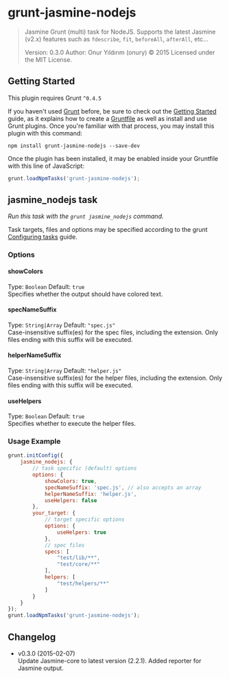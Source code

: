 # grunt-jasmine-nodejs

> Jasmine Grunt (multi) task for NodeJS. Supports the latest Jasmine (v2.x) features such as `fdescribe`, `fit`, `beforeAll`, `afterAll`, etc...  
>   
> Version: 0.3.0
> Author: Onur Yıldırım (onury) © 2015
> Licensed under the MIT License.

## Getting Started
This plugin requires Grunt `^0.4.5`

If you haven't used [Grunt](http://gruntjs.com/) before, be sure to check out the [Getting Started](http://gruntjs.com/getting-started) guide, as it explains how to create a [Gruntfile](http://gruntjs.com/sample-gruntfile) as well as install and use Grunt plugins. Once you're familiar with that process, you may install this plugin with this command:

```shell
npm install grunt-jasmine-nodejs --save-dev
```

Once the plugin has been installed, it may be enabled inside your Gruntfile with this line of JavaScript:

```js
grunt.loadNpmTasks('grunt-jasmine-nodejs');
```


## jasmine_nodejs task
_Run this task with the `grunt jasmine_nodejs` command._

Task targets, files and options may be specified according to the grunt [Configuring tasks](http://gruntjs.com/configuring-tasks) guide.

### Options

#### showColors
Type: `Boolean`  Default: `true`  
Specifies whether the output should have colored text.

#### specNameSuffix
Type: `String|Array`  Default: `"spec.js"`  
Case-insensitive suffix(es) for the spec files, including the extension. Only files ending with this suffix will be executed.

#### helperNameSuffix
Type: `String|Array`  Default: `"helper.js"`  
Case-insensitive suffix(es) for the helper files, including the extension. Only files ending with this suffix will be executed.

#### useHelpers
Type: `Boolean`  Default: `true`  
Specifies whether to execute the helper files.

### Usage Example

```js
grunt.initConfig({
    jasmine_nodejs: {
        // task specific (default) options
        options: {
            showColors: true,
            specNameSuffix: 'spec.js', // also accepts an array
            helperNameSuffix: 'helper.js',
            useHelpers: false
        },
        your_target: {
            // target specific options
            options: {
                useHelpers: true
            },
            // spec files
            specs: [
                "test/lib/**",
                "test/core/**"
            ],
            helpers: [
                "test/helpers/**"
            ]
        }
    }
});
grunt.loadNpmTasks('grunt-jasmine-nodejs');
```


## Changelog

 - v0.3.0 (2015-02-07)  
    Update Jasmine-core to latest version (2.2.1). Added reporter for Jasmine output.
